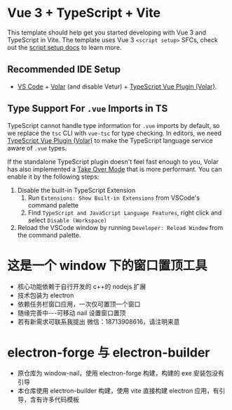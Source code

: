 # Vue 3 + TypeScript + Vite

This template should help get you started developing with Vue 3 and TypeScript in Vite. The template uses Vue 3 `<script setup>` SFCs, check out the [script setup docs](https://v3.vuejs.org/api/sfc-script-setup.html#sfc-script-setup) to learn more.

## Recommended IDE Setup

- [VS Code](https://code.visualstudio.com/) + [Volar](https://marketplace.visualstudio.com/items?itemName=Vue.volar) (and disable Vetur) + [TypeScript Vue Plugin (Volar)](https://marketplace.visualstudio.com/items?itemName=Vue.vscode-typescript-vue-plugin).

## Type Support For `.vue` Imports in TS

TypeScript cannot handle type information for `.vue` imports by default, so we replace the `tsc` CLI with `vue-tsc` for type checking. In editors, we need [TypeScript Vue Plugin (Volar)](https://marketplace.visualstudio.com/items?itemName=Vue.vscode-typescript-vue-plugin) to make the TypeScript language service aware of `.vue` types.

If the standalone TypeScript plugin doesn't feel fast enough to you, Volar has also implemented a [Take Over Mode](https://github.com/johnsoncodehk/volar/discussions/471#discussioncomment-1361669) that is more performant. You can enable it by the following steps:

1. Disable the built-in TypeScript Extension
   1. Run `Extensions: Show Built-in Extensions` from VSCode's command palette
   2. Find `TypeScript and JavaScript Language Features`, right click and select `Disable (Workspace)`
2. Reload the VSCode window by running `Developer: Reload Window` from the command palette.

# 这是一个 window 下的窗口置顶工具

- 核心功能依赖于自行开发的 c++的 nodejs 扩展
- 技术包装为 electron
- 依赖任务栏窗口应用，一次仅可置顶一个窗口
- 随缘完善中---可移动 nail 设置窗口置顶
- 若有新需求可联系我提出 微信：18713908616，请注明来意

# electron-forge 与 electron-builder

- 原仓库为 window-nail，使用 electron-forge 构建，构建的 exe 安装包没有引导
- 本仓库使用 electron-builder 构建，使用 vite 直接构建 electron 应用，有引导，含有许多代码模板
